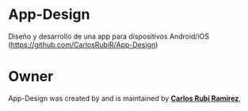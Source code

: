 ﻿# App-Design
Diseño y desarrollo de una app para dispositivos Android/iOS
(https://github.com/CarlosRubiR/App-Design)

# Owner
App-Design was created by and is maintained by **[Carlos Rubí Ramírez](https://github.com/CarlosRubiR)**,
